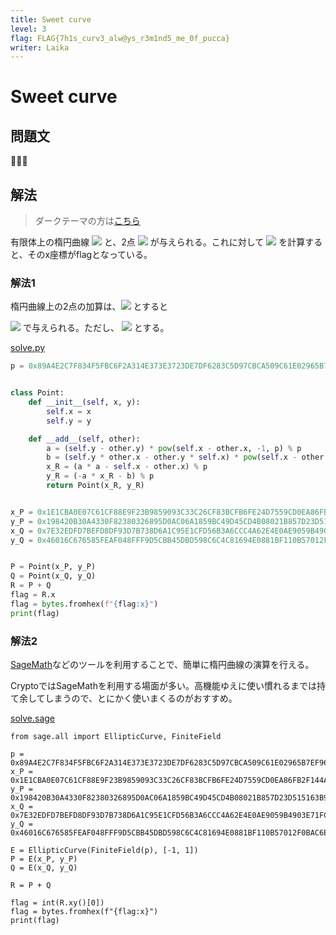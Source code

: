 ```yaml
---
title: Sweet curve
level: 3
flag: FLAG{7h1s_curv3_alw@ys_r3m1nd5_me_0f_pucca}
writer: Laika
---
```


# Sweet curve

## 問題文
🥠🍩🍪



## 解法

> ダークテーマの方は[こちら](https://github.com/wani-hackase/wanictf2021-writeup/blob/main/cry/sweet_curve/README.md)

有限体上の楕円曲線 <img src="https://latex.codecogs.com/svg.image?%5ccolor{black}%20E%3A%20y%5E2%20%3D%20x%5E3%20-%20x%20%2B%201%20%5Cpmod%20p"> と、2点 <img src="https://latex.codecogs.com/svg.image?%5ccolor{black}P%28x_P%2C%20y_P%29%2C%20Q%28x_Q%2C%20y_Q%29"/> が与えられる。これに対して <img src="https://latex.codecogs.com/svg.image?%5ccolor{black}P%2BQ"> を計算すると、そのx座標がflagとなっている。


###  解法1
楕円曲線上の2点の加算は、<img src="https://latex.codecogs.com/svg.image?%5ccolor{black}R%20=%20P%2BQ"> とすると

<img src="https://latex.codecogs.com/svg.image?%5ccolor{black}%5Cleft%5C%7B%0A%5Cbegin%7Baligned%7D%0Ax_R%20%26%3D%20%5Calpha%5E2%20-%20x_P%20-%20x_Q%20%5C%5C%20%5Cnonumber%0Ay_R%20%26%3D%20-%5Calpha%20x_R%20-%20%5Cbeta%20%5Cnonumber%0A%5Cend%7Baligned%7D%0A%5Cright.">
で与えられる。ただし、

<img src="https://latex.codecogs.com/svg.image?%5ccolor{black}%5Cbegin%7Baligned%7D%0A%5Calpha%20%26%3D%20%5Cfrac%7By_Q-y_P%7D%7Bx_Q-x_P%7D%20%5C%5C%0A%5Cbeta%20%26%3D%20%5Cfrac%7By_Px_Q%20-%20y_Qx_P%7D%7Bx_Q-x_P%7D%0A%5Cend%7Baligned%7D">
とする。


[solve.py](solver/solve.py)
```python
p = 0x89A4E2C7F834F5FBC6F2A314E373E3723DE7DF6283C5D97CBCA509C61E02965B7EF96EFCE1D827BFDFA7F21D22803558BB549F9EA15DFE9F47D3976648C55FEB


class Point:
    def __init__(self, x, y):
        self.x = x
        self.y = y

    def __add__(self, other):
        a = (self.y - other.y) * pow(self.x - other.x, -1, p) % p
        b = (self.y * other.x - other.y * self.x) * pow(self.x - other.x, -1, p) % p
        x_R = (a * a - self.x - other.x) % p
        y_R = (-a * x_R - b) % p
        return Point(x_R, y_R)


x_P = 0x1E1CBA0E07C61CF88E9F23B9859093C33C26CF83BCFB6FE24D7559CD0EA86FB2F144AE643AC5EDF6F04EF065DC7C2C18D88AE02843592D5E611029FEFC0FECE
y_P = 0x198420B30A4330F82380326895D0AC06A1859BC49D45CD4B08021B857D23D515163B9151FBAF7AE5F816D485D129D3B1C4630D1FB45C6790AF551428A5C85667
x_Q = 0x7E32EDFD7BEFD8DF93D7B738D6A1C95E1CFD56B3A6CCC4A62E4E0AE9059B4903E71FCCBE07D8D45C762B4A3ED5C9D1A2505043D033E58ADB72191259B81BC47D
y_Q = 0x46016C676585FEAF048FFF9D5CBB45DBD598C6C4C81694E0881BF110B57012F0BAC6EAF7376FEE015C8CECBA1FC92206CA346F7D72EE1D60F820091C85FA76B3


P = Point(x_P, y_P)
Q = Point(x_Q, y_Q)
R = P + Q
flag = R.x
flag = bytes.fromhex(f"{flag:x}")
print(flag)
```


### 解法2

[SageMath](https://www.sagemath.org/)などのツールを利用することで、簡単に楕円曲線の演算を行える。

CryptoではSageMathを利用する場面が多い。高機能ゆえに使い慣れるまでは持て余してしまうので、とにかく使いまくるのがおすすめ。

[solve.sage](solver/solve.sage)
```sage
from sage.all import EllipticCurve, FiniteField

p = 0x89A4E2C7F834F5FBC6F2A314E373E3723DE7DF6283C5D97CBCA509C61E02965B7EF96EFCE1D827BFDFA7F21D22803558BB549F9EA15DFE9F47D3976648C55FEB
x_P = 0x1E1CBA0E07C61CF88E9F23B9859093C33C26CF83BCFB6FE24D7559CD0EA86FB2F144AE643AC5EDF6F04EF065DC7C2C18D88AE02843592D5E611029FEFC0FECE
y_P = 0x198420B30A4330F82380326895D0AC06A1859BC49D45CD4B08021B857D23D515163B9151FBAF7AE5F816D485D129D3B1C4630D1FB45C6790AF551428A5C85667
x_Q = 0x7E32EDFD7BEFD8DF93D7B738D6A1C95E1CFD56B3A6CCC4A62E4E0AE9059B4903E71FCCBE07D8D45C762B4A3ED5C9D1A2505043D033E58ADB72191259B81BC47D
y_Q = 0x46016C676585FEAF048FFF9D5CBB45DBD598C6C4C81694E0881BF110B57012F0BAC6EAF7376FEE015C8CECBA1FC92206CA346F7D72EE1D60F820091C85FA76B3

E = EllipticCurve(FiniteField(p), [-1, 1])
P = E(x_P, y_P)
Q = E(x_Q, y_Q)

R = P + Q

flag = int(R.xy()[0])
flag = bytes.fromhex(f"{flag:x}")
print(flag)
```
